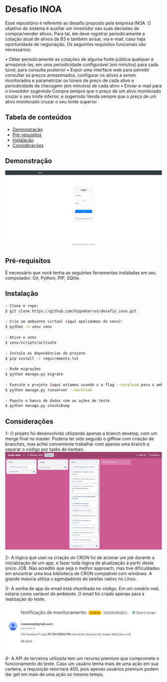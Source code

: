 # Desafio INOA

Esse repositório é referente ao desafio proposto pela empresa INOA. O objetivo do sistema é auxiliar um investidor nas suas decisões de comprar/vender ativos. Para tal, ele deve registrar periodicamente a cotação atual de ativos da B3 e também avisar, via e-mail, caso haja oportunidade de negociação. Os seguintes requisitos funcionais são necessários:

•	Obter periodicamente as cotações de alguma fonte pública qualquer e armazená-las, em uma periodicidade configurável (em minutos)  para cada túnel, para consulta posterior
•	Expor uma interface web para permitir consultar os preços armazenados, configurar os ativos a serem monitorados e parametrizar os túneis de preço de cada ativo e periodicidade da checagem (em minutos) de cada ativo
•	Enviar e-mail para o investidor sugerindo Compra sempre que o preço de um ativo monitorado cruzar o seu limite inferior, e sugerindo Venda sempre que o preço de um ativo monitorado cruzar o seu limite superior


## Tabela de conteúdos

- [Demonstração](#demonstração)
- [Pré-requisitos](#pré-requisitos)
- [Instalação](#instalação)
- [Considerações](#considerações)

## Demonstração
![](inoa_gif.gif)

## Pré-requisitos

É necessário que você tenha as seguintes ferramentas instaladas em seu computador: Git, Python, PIP, SQlite.

## Instalação

```bash
- Clone o repo:
$ git clone https://github.com/hiquebarros/desafio_inoa.git

- Crie um ambiente virtual (aqui apelidamos de venv):
$ python -m venv venv

- Ative o venv
$ venv/scripts/activate

- Instale as dependências do projeto
$ pip install -r requirements.txt

- Rode migrações
$ python manage.py migrate

- Execute o projeto (aqui estamos usando o a flag --noreload para o ambiente de desenvolvimento não iniciar a job de atualização de preços 2 vezes)
$ python manage.py runserver --noreload

- Popule o banco de dados com as ações de teste
$ python manage.py stocksDump

```

## Considerações

1- O projeto foi desenvolvido utilizando apenas a branch develop, com um merge final na master. Poderia ter sido seguido o gitflow com criação de branches, mas achei conveniente trabalhar com apenas uma branch e separar o código por tasks do kanban.
![](inoa_trello_board.png)

2- A lógica que usei na criação do CRON foi de acionar um job durante a inicialização de um app, e fazer toda lógica de atualização a partir deste único JOB. Não acredito que seja o melhor approach, mas tive dificuldades em encontrar uma boa biblioteca de CRON compatível com windows. A grande maioria utiliza o agendadores de tarefas nativo no Linux.

3- A senha de app do email está chumbada no código. Em um cenário real, estaria como variável de ambiente. O email foi criado apenas para a realização do teste.

![](inoa_email_notification.png)

4- A API de terceiros utilizada tem um recurso premium que compromete o funcionamento do teste. Caso um usuário tenha mais de uma ação em sua carteira, a requisição retornará 400, pois apenas usuários premium podem dar get em mais de uma ação ao mesmo tempo.




